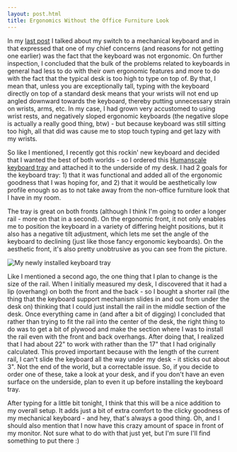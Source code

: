 ```yaml
---
layout: post.html
title: Ergonomics Without the Office Furniture Look
---
```

In my [last post](http://blog.howarddierking.com/2014/05/15/my-new-old-keyboard.html) I talked about my switch to a mechanical keyboard and in that expressed that one of my chief concerns (and reasons for not getting one earlier) was the fact that the keyboard was not ergonomic. On further inspection, I concluded that the bulk of the problems related to keyboards in general had less to do with their own ergonomic features and more to do with the fact that the typical desk is too high to type on top of. By that, I mean that, unless you are exceptionally tall, typing with the keyboard directly on top of a standard desk means that your wrists will not end up angled downward towards the keyboard, thereby putting unnecessary strain on wrists, arms, etc. In my case, I had grown very accustomed to using wrist rests, and negatively sloped ergonomic keyboards (the negative slope is actually a really good thing, btw) - but because keyboard was still sitting too high, all that did was cause me to stop touch typing and get lazy with my wrists.

So like I mentioned, I recently got this rockin' new keyboard and decided that I wanted the best of both worlds - so I ordered this [Humanscale keyboard tray](http://www.thehumansolution.com/hubuyoownket.html) and attached it to the underside of my desk. I had 2 goals for the keyboard tray: 1) that it was functional and added all of the ergonomic goodness that I was hoping for, and 2) that it would be aesthetically low profile enough so as to not take away from the non-office furniture look that I have in my room. 

The tray is great on both fronts (although I think I'm going to order a longer rail - more on that in a second). On the ergonomic front, it not only enables me to position the keyboard in a variety of differing height positions, but it also has a negative tilt adjustment, which lets me set the angle of the keyboard to declining (just like those fancy ergonomic keyboards). On the aesthetic front, it's also pretty unobtrusive as you can see from the picture.

![My newly installed keyboard tray](/images/installed-keyboard-tray.jpg)

Like I mentioned a second ago, the one thing that I plan to change is the size of the rail. When I initially measured my desk, I discovered that it had a lip (overhang) on both the front and the back - so I bought a shorter rail (the thing that the keyboard support mechanism slides in and out from under the desk on) thinking that I could just install the rail in the middle section of the desk. Once everything came in (and after a bit of digging) I concluded that rather than trying to fit the rail into the center of the desk, the right thing to do was to get a bit of plywood and make the section where I was to install the rail even with the front and back overhangs. After doing that, I realized that I had about 22" to work with rather than the 17" that I had originally calculated. This proved important because with the length of the current rail, I can't slide the keyboard all the way under my desk - it sticks out about 3". Not the end of the world, but a correctable issue. So, if you decide to order one of these, take a look at your desk, and if you don't have an even surface on the underside, plan to even it up before installing the keyboard tray.

After typing for a little bit tonight, I think that this will be a nice addition to my overall setup. It adds just a bit of extra comfort to the clicky goodness of my mechanical keyboard - and hey, that's always a good thing. Oh, and I should also mention that I now have this crazy amount of space in front of my monitor. Not sure what to do with that just yet, but I'm sure I'll find something to put there :)